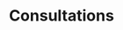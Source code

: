 ---
title: "Consultations"
excerpt: "Tell us what you think about these issues affecting LGBT staff."

layout: loop
loop: consultations
permalink: /consultations/
---